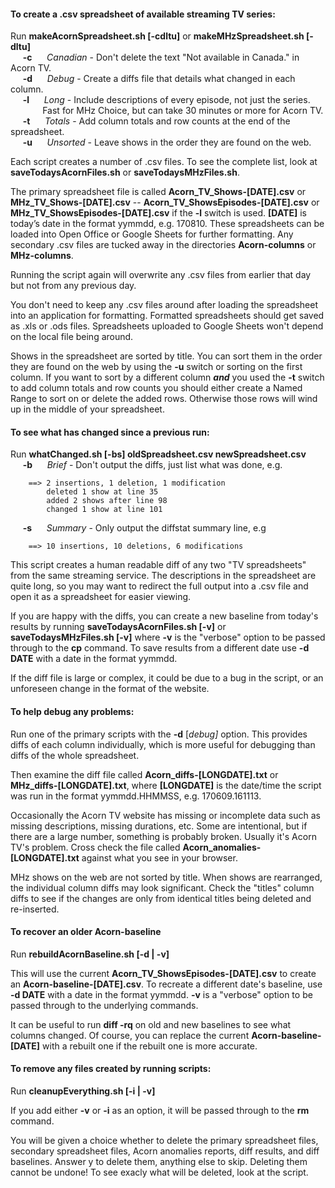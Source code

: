 #### To create a .csv spreadsheet of available streaming TV series:

Run **makeAcornSpreadsheet.sh [-cdltu]** or **makeMHzSpreadsheet.sh [-dltu]**  
&nbsp;&nbsp;&nbsp;&nbsp; 
**-c**
&nbsp;&nbsp;&nbsp;&nbsp;
_Canadian_ - Don't delete the text "Not available in Canada." in Acorn TV.  
&nbsp;&nbsp;&nbsp;&nbsp;
**-d**
&nbsp;&nbsp;&nbsp;&nbsp;
_Debug_ - Create a diffs file that details what changed in each column.  
&nbsp;&nbsp;&nbsp;&nbsp;
**-l**
&nbsp;&nbsp;&nbsp;&nbsp;
_Long_ - Include descriptions of every episode, not just the series.  
&nbsp;&nbsp;&nbsp;&nbsp;&nbsp;&nbsp;&nbsp;&nbsp;&nbsp;&nbsp;&nbsp;&nbsp;
Fast for MHz Choice, but can take 30 minutes or more for Acorn TV.  
&nbsp;&nbsp;&nbsp;&nbsp;
**-t**
&nbsp;&nbsp;&nbsp;&nbsp;
_Totals_ - Add column totals and row counts at the end of the spreadsheet.  
&nbsp;&nbsp;&nbsp;&nbsp;
**-u**
&nbsp;&nbsp;&nbsp;&nbsp;
_Unsorted_ - Leave shows in the order they are found on the web.

Each script creates a number of .csv files. To see the complete list,
look at **saveTodaysAcornFiles.sh** or **saveTodaysMHzFiles.sh**.

The primary spreadsheet file is called **Acorn_TV_Shows-[DATE].csv**
or **MHz_TV_Shows-[DATE].csv** -- **Acorn_TV_ShowsEpisodes-[DATE].csv**
or **MHz_TV_ShowsEpisodes-[DATE].csv** if the **-l** switch is used.
**[DATE]** is today’s date in the format yymmdd, e.g. 170810.  These
spreadsheets can be loaded into Open Office or Google Sheets for
further formatting. Any secondary .csv files are tucked away in the
directories **Acorn-columns** or **MHz-columns**.

Running the script again will overwrite any .csv files from earlier
that day but not from any previous day.

You don't need to keep any .csv files around after loading the
spreadsheet into an application for formatting. Formatted spreadsheets
should get saved as .xls or .ods files. Spreadsheets uploaded to
Google Sheets won't depend on the local file being around.

Shows in the spreadsheet are sorted by title. You can sort them in
the order they are found on the web by using the **-u** switch or
sorting on the first column. If you want to sort by a different
column **_and_** you used the **-t** switch to add column totals
and row counts you should either create a Named Range to sort on
or delete the added rows. Otherwise those rows will wind up in the
middle of your spreadsheet.

#### To see what has changed since a previous run:

Run **whatChanged.sh [-bs] oldSpreadsheet.csv newSpreadsheet.csv**  
&nbsp;&nbsp;&nbsp;&nbsp;
**-b**
&nbsp;&nbsp;&nbsp;&nbsp;
_Brief_ - Don't output the diffs, just list what was done, e.g.
```
    ==> 2 insertions, 1 deletion, 1 modification
        deleted 1 show at line 35
        added 2 shows after line 98
        changed 1 show at line 101
```
&nbsp;&nbsp;&nbsp;&nbsp;
**-s**
&nbsp;&nbsp;&nbsp;&nbsp;
_Summary_ - Only output the diffstat summary line, e.g
```
    ==> 10 insertions, 10 deletions, 6 modifications
```

This script creates a human readable diff of any two "TV spreadsheets"
from the same streaming service. The descriptions in the spreadsheet
are quite long, so you may want to redirect the full output into a
.csv file and open it as a spreadsheet for easier viewing.

If you are happy with the diffs, you can create a new baseline from
today's results by running **saveTodaysAcornFiles.sh [-v]** or
**saveTodaysMHzFiles.sh [-v]** where **-v** is the "verbose" option
to be passed through to the **cp** command. To save results from a
different date use **-d DATE** with a date in the format yymmdd.

If the diff file is large or complex, it could be due to a bug in
the script, or an unforeseen change in the format of the website.

#### To help debug any problems:

Run one of the primary scripts with the **-d** [_debug]_ option. This
provides diffs of each column individually, which is more useful
for debugging than diffs of the whole spreadsheet.

Then examine the diff file called **Acorn_diffs-[LONGDATE].txt** or
**MHz_diffs-[LONGDATE].txt**, where **[LONGDATE]** is the date/time
the script was run in the format yymmdd.HHMMSS, e.g. 170609.161113.

Occasionally the Acorn TV website has missing or incomplete data
such as missing descriptions, missing durations, etc. Some are
intentional, but if there are a large number, something is probably
broken. Usually it's Acorn TV's problem. Cross check the file called 
**Acorn_anomalies-[LONGDATE].txt** against what you see in your browser.

MHz shows on the web are not sorted by title. When shows are
rearranged, the individual column diffs may look significant.
Check the "titles" column diffs to see if the changes are only
from identical titles being deleted and re-inserted.

#### To recover an older Acorn-baseline

Run **rebuildAcornBaseline.sh [-d | -v]**

This will use the current **Acorn_TV_ShowsEpisodes-[DATE].csv** to
create an **Acorn-baseline-[DATE].csv**. To recreate a different date's
baseline, use **-d DATE** with a date in the format yymmdd.  **-v** is
a "verbose" option to be passed through to the underlying commands.

It can be useful to run **diff -rq** on old and new baselines to see
what columns changed. Of course, you can replace the current 
**Acorn-baseline-[DATE]** with a rebuilt one if the rebuilt one
is more accurate.

#### To remove any files created by running scripts:

Run **cleanupEverything.sh [-i | -v]**

If you add either **-v** or **-i** as an option, it will be passed
through to the **rm** command.

You will be given a choice whether to delete the primary spreadsheet
files, secondary spreadsheet files, Acorn anomalies reports, diff
results, and diff baselines. Answer y to delete them, anything
else to skip. Deleting them cannot be undone! To see exacly what
will be deleted, look at the script.
